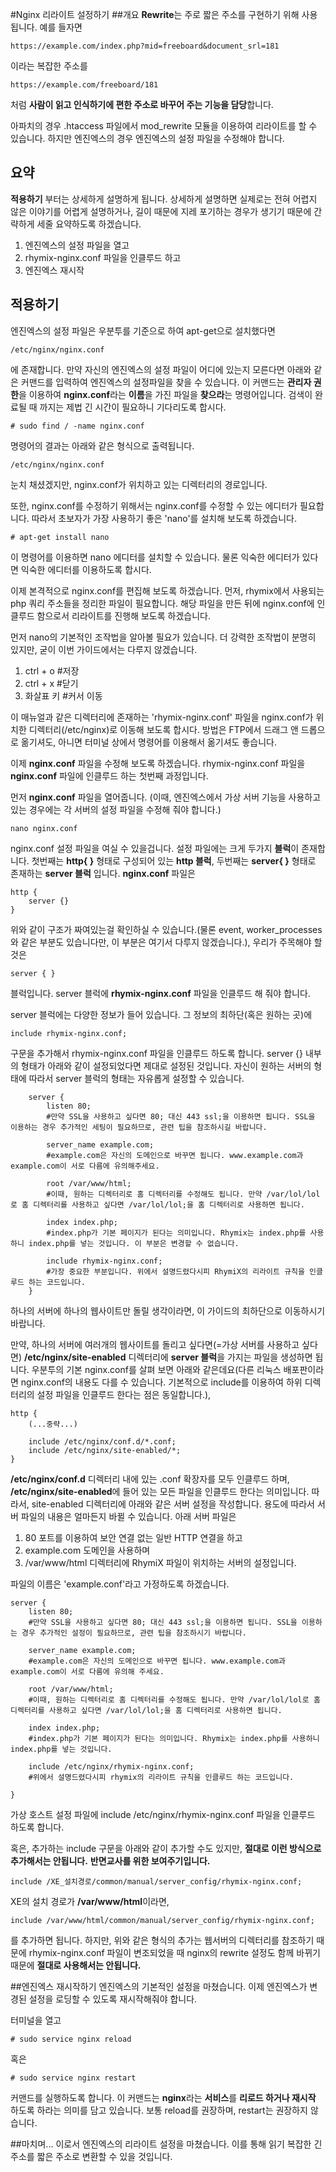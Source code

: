 #Nginx 리라이트 설정하기
##개요
**Rewrite**는 주로 짧은 주소를 구현하기 위해 사용됩니다. 예를 들자면

    https://example.com/index.php?mid=freeboard&document_srl=181

이라는 복잡한 주소를

    https://example.com/freeboard/181

처럼 **사람이 읽고 인식하기에 편한 주소로 바꾸어 주는 기능을 담당**합니다.

아파치의 경우 .htaccess 파일에서 mod_rewrite 모듈을 이용하여 리라이트를 할 수 있습니다. 하지만 엔진엑스의 경우 엔진엑스의 설정 파일을 수정해야 합니다.

## 요약
**적용하기** 부터는 상세하게 설명하게 됩니다. 상세하게 설명하면 실제로는 전혀 어렵지 않은 이야기를 어렵게 설명하거나, 길이 때문에 지레 포기하는 경우가 생기기 때문에 간략하게 세줄 요약하도록 하겠습니다.

1. 엔진엑스의 설정 파일을 열고
2. rhymix-nginx.conf 파일을 인클루드 하고
3. 엔진엑스 재시작

## 적용하기
엔진엑스의 설정 파일은 우분투를 기준으로 하여 apt-get으로 설치했다면

    /etc/nginx/nginx.conf

에 존재합니다. 만약 자신의 엔진엑스의 설정 파일이 어디에 있는지 모른다면 아래와 같은 커맨드를 입력하여 엔진엑스의 설정파일을 찾을 수 있습니다. 이 커맨드는 **관리자 권한**을 이용하여 **nginx.conf**라는 **이름**을 가진 파일을 **찾으라**는 명령어입니다. 검색이 완료될 때 까지는 제법 긴 시간이 필요하니 기다리도록 합시다.

    # sudo find / -name nginx.conf
    
명령어의 결과는 아래와 같은 형식으로 출력됩니다.

    /etc/nginx/nginx.conf
    
눈치 채셨겠지만, nginx.conf가 위치하고 있는 디렉터리의 경로입니다.

또한, nginx.conf를 수정하기 위해서는 nginx.conf를 수정할 수 있는 에디터가 필요합니다. 따라서 초보자가 가장 사용하기 좋은 'nano'를 설치해 보도록 하겠습니다.

    # apt-get install nano
 
이 명령어를 이용하면 nano 에디터를 설치할 수 있습니다. 물론 익숙한 에디터가 있다면 익숙한 에디터를 이용하도록 합시다.

이제 본격적으로 nginx.conf를 편집해 보도록 하겠습니다. 먼저, rhymix에서 사용되는 php 쿼리 주소들을 정리한 파일이 필요합니다. 해당 파일을 만든 뒤에 nginx.conf에 인클루드 함으로서 리라이트를 진행해 보도록 하겠습니다.

먼저 nano의 기본적인 조작법을 알아볼 필요가 있습니다. 더 강력한 조작법이 분명히 있지만, 굳이 이번 가이드에서는 다루지 않겠습니다.

1. ctrl + o #저장
2. ctrl + x #닫기
3. 화살표 키 #커서 이동

이 매뉴얼과 같은 디렉터리에 존재하는 'rhymix-nginx.conf' 파일을 nginx.conf가 위치한 디렉터리(/etc/nginx)로 이동해 보도록 합시다. 방법은 FTP에서 드래그 앤 드롭으로 옮기셔도, 아니면 터미널 상에서 명령어를 이용해서 옮기셔도 좋습니다.

이제 **nginx.conf** 파일을 수정해 보도록 하겠습니다. rhymix-nginx.conf 파일을 **nginx.conf** 파일에 인클루드 하는 첫번째 과정입니다.

먼저 **nginx.conf** 파일을 열어줍니다. (이때, 엔진엑스에서 가상 서버 기능을 사용하고 있는 경우에는 각 서버의 설정 파일을 수정해 줘야 합니다.)

    nano nginx.conf

nginx.conf 설정 파일을 여실 수 있을겁니다. 설정 파일에는 크게 두가지 **블럭**이 존재합니다. 첫번째는 **http{ }** 형태로 구성되어 있는 **http 블럭**, 두번째는 **server{ }** 형태로 존재하는 **server 블럭** 입니다. **nginx.conf** 파일은

    http {
        server {}
    }

위와 같이 구조가 짜여있는걸 확인하실 수 있습니다.(물론 event, worker_processes와 같은 부분도 있습니다만, 이 부분은 여기서 다루지 않겠습니다.), 우리가 주목해야 할 것은

    server { }

블럭입니다. server 블럭에 **rhymix-nginx.conf** 파일을 인클루드 해 줘야 합니다.

server 블럭에는 다양한 정보가 들어 있습니다. 그 정보의 최하단(혹은 원하는 곳)에

    include rhymix-nginx.conf;

구문을 추가해서 rhymix-nginx.conf 파일을 인클루드 하도록 합니다. server {} 내부의 형태가 아래와 같이 설정되었다면 제대로 설정된 것입니다. 자신이 원하는 서버의 형태에 따라서 server 블럭의 형태는 자유롭게 설정할 수 있습니다.

    	server {
    		listen 80;
    		#만약 SSL을 사용하고 싶다면 80; 대신 443 ssl;을 이용하면 됩니다. SSL을 이용하는 경우 추가적인 세팅이 필요하므로, 관련 팁을 참조하시길 바랍니다.
    		
    		server_name example.com;
    		#example.com은 자신의 도메인으로 바꾸면 됩니다. www.example.com과 example.com이 서로 다름에 유의해주세요.
    		
    		root /var/www/html;
    		#이때, 원하는 디렉터리로 홈 디렉터리를 수정해도 됩니다. 만약 /var/lol/lol로 홈 디렉터리를 사용하고 싶다면 /var/lol/lol;을 홈 디렉터리로 사용하면 됩니다.
    		
    		index index.php;
    		#index.php가 기본 페이지가 된다는 의미입니다. Rhymix는 index.php를 사용하니 index.php를 넣는 것입니다. 이 부분은 변경할 수 없습니다.
    		
    		include rhymix-nginx.conf;
    		#가장 중요한 부분입니다. 위에서 설명드렸다시피 RhymiX의 리라이트 규칙을 인클루드 하는 코드입니다.    		
    	}


하나의 서버에 하나의 웹사이트만 돌릴 생각이라면, 이 가이드의 최하단으로 이동하시기 바랍니다.

만약, 하나의 서버에 여러개의 웹사이트를 돌리고 싶다면(=가상 서버를 사용하고 싶다면) **/etc/nginx/site-enabled** 디렉터리에 **server 블럭**을 가지는 파일을 생성하면 됩니다. 우분투의 기본 nginx.conf를 살펴 보면 아래와 같은데요(다른 리눅스 배포판이라면 nginx.conf의 내용도 다를 수 있습니다. 기본적으로 include를 이용하여 하위 디렉터리의 설정 파일을 인클루드 한다는 점은 동일합니다.),

    http {
    	(...중략...)
    	
    	include /etc/nginx/conf.d/*.conf;
    	include /etc/nginx/site-enabled/*;
    }

**/etc/nginx/conf.d** 디렉터리 내에 있는 .conf 확장자를 모두 인클루드 하며, **/etc/nginx/site-enabled**에 들어 있는 모든 파일을 인클루드 한다는 의미입니다. 따라서, site-enabled 디렉터리에 아래와 같은 서버 설정을 작성합니다. 용도에 따라서 서버 파일의 내용은 얼마든지 바뀔 수 있습니다. 아래 서버 파일은

1. 80 포트를 이용하여 보안 연결 없는 일반 HTTP 연결을 하고
2. example.com 도메인을 사용하며
3. /var/www/html 디렉터리에 RhymiX 파일이 위치하는 서버의 설정입니다.

파일의 이름은 'example.conf'라고 가정하도록 하겠습니다.

	server {
		listen 80;
		#만약 SSL을 사용하고 싶다면 80; 대신 443 ssl;을 이용하면 됩니다. SSL을 이용하는 경우 추가적인 설정이 필요하므로, 관련 팁을 참조하시기 바랍니다.
		
		server_name example.com;
		#example.com은 자신의 도메인으로 바꾸면 됩니다. www.example.com과 example.com이 서로 다름에 유의해 주세요.
		
		root /var/www/html;
		#이때, 원하는 디렉터리로 홈 디렉터리를 수정해도 됩니다. 만약 /var/lol/lol로 홈 디렉터리를 사용하고 싶다면 /var/lol/lol;을 홈 디렉터리로 사용하면 됩니다.
		
		index index.php;
		#index.php가 기본 페이지가 된다는 의미입니다. Rhymix는 index.php를 사용하니 index.php를 넣는 것입니다.
		
		include /etc/nginx/rhymix-nginx.conf;
		#위에서 설명드렸다시피 rhymix의 리라이트 규칙을 인클루드 하는 코드입니다.
		
	}

가상 호스트 설정 파일에 include /etc/nginx/rhymix-nginx.conf 파일을 인클루드 하도록 합니다.

혹은, 추가하는 include 구문을 아래와 같이 추가할 수도 있지만, **절대로 이런 방식으로 추가해서는 안됩니다.** **반면교사를 위한 보여주기입니다.**

    include /XE_설치경로/common/manual/server_config/rhymix-nginx.conf;
    
XE의 설치 경로가 **/var/www/html**이라면,

    include /var/www/html/common/manual/server_config/rhymix-nginx.conf;
    
를 추가하면 됩니다. 하지만, 위와 같은 형식의 추가는 웹서버의 디렉터리를 참조하기 때문에 rhymix-nginx.conf 파일이 변조되었을 때 nginx의 rewrite 설정도 함께 바뀌기 때문에 **절대로 사용해서는 안됩니다.**

##엔진엑스 재시작하기
엔진엑스의 기본적인 설정을 마쳤습니다. 이제 엔진엑스가 변경된 설정을 로딩할 수 있도록 재시작해줘야 합니다.

터미널을 열고

    # sudo service nginx reload

혹은

    # sudo service nginx restart

커맨드를 실행하도록 합니다. 이 커맨드는 **nginx**라는 **서비스**를 **리로드 하거나 재시작** 하도록 하라는 의미를 담고 있습니다. 보통 reload를 권장하며, restart는 권장하지 않습니다.

##마치며...
이로서 엔진엑스의 리라이트 설정을 마쳤습니다. 이를 통해 읽기 복잡한 긴 주소를 짧은 주소로 변환할 수 있을 것입니다.